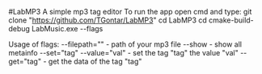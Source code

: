 #LabMP3
A simple mp3 tag editor
To run the app open cmd and type:
	git clone "https://github.com/TGontar/LabMP3"
	cd LabMP3
	cd cmake-build-debug
	LabMusic.exe --flags

Usage of flags:
	--filepath="" - path of your mp3 file
	--show - show all metainfo
	--set="tag" --value="val" - set the tag "tag" the value "val"
	--get="tag" - get the data of the tag "tag"